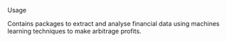 Usage

Contains packages to extract and analyse financial data using machines learning techniques to make arbitrage profits.